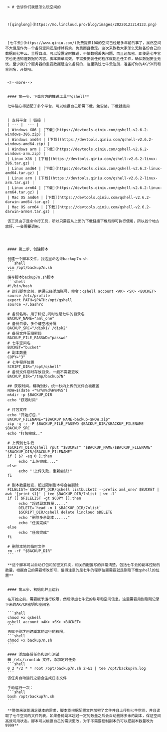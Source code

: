      > # 告诉你们我是怎么玩空间的



     ![qinglong](https://mo.lincloud.pro/blog/images/20220123214133.png)



     [七牛云](https://www.qiniu.com/)免费提供10G的空间已经是多年前的事了，虽然空间不大但是作为一个备份空间还是绰绰有余，免费而且稳定。这次来教教大家怎么无脑备份自己的数据到七牛云。全程自动，可以设置定时推送，不怕数据丢失问题，而且还加密，即使是七牛官方也无法知道数据的内容，脚本简单高效，不需要安装任何程序就能胜任工作，确保数据安全无忧，至少我几个服务器的重要数据是这么备份的，这里跳过七牛云注册，准备好你的AK/SK码和空间名，开始吧。


     <!--more-->


     #### 第一步、下载官方的推送工具**qshell**

     七牛贴心得适配了多个平台，可以根据自己所需下载，免安装，下载就能用


     | 支持平台 | 链接 |
     | --- |  --- |
     | Windows X86 | [下载](https://devtools.qiniu.com/qshell-v2.6.2-windows-386.zip) |
     | Windows amd64 | [下载](https://devtools.qiniu.com/qshell-v2.6.2-windows-amd64.zip) |
     | Windows arm | [下载](https://devtools.qiniu.com/qshell-v2.6.2-windows-arm.zip) |
     | Linux X86 | [下载](https://devtools.qiniu.com/qshell-v2.6.2-linux-386.tar.gz) |
     | Linux amd64 | [下载](https://devtools.qiniu.com/qshell-v2.6.2-linux-amd64.tar.gz) |
     | Linux arm | [下载](https://devtools.qiniu.com/qshell-v2.6.2-linux-arm.tar.gz) |
     | Linux arm64 | [下载](https://devtools.qiniu.com/qshell-v2.6.2-linux-arm64.tar.gz) |
     | Mac OS amd64 | [下载](https://devtools.qiniu.com/qshell-v2.6.2-darwin-amd64.tar.gz) |
     | Mac OS arm64 | [下载](https://devtools.qiniu.com/qshell-v2.6.2-darwin-arm64.tar.gz) |

     该工具由于是命令行工具，所以只需要从上面的下载链接下载后即可执行使用，所以找个地方放好，一会需要调用。




     #### 第二步、创建脚本

     创建一个脚本文件，我这里命名未backup7n.sh
     ```shell
     vim /opt/backup7n.sh
     ```
     编写脚本backup7n.sh脚本
     ```shell
     #!/bin/bash
     # 运行脚本之前，确保已经添加账号，命令：qshell account <AK> <SK> <BUCKET>
     source /etc/profile
     export PATH=$PATH:/opt/qshell
     source ~/.bashrc

     # 备份名称，用于标记,同时也是七牛的目录名
     BACKUP_NAME="aml_one"
     # 备份目录，多个请空格分隔
     BACKUP_SRC="/disk1/ /disk2"
     # 备份文件压缩密码
     BACKUP_FILE_PASSWD="passwd"
     # 七牛空间名
     BUCKET="bucket"
     # 副本数量
     COPY="3"
     # 七牛程序位置
     SCRIPT_DIR="/opt/qshell"
     # 备份文件临时存放目录，一般不需要更改
     BACKUP_DIR="/tmp/backup7N"

     ## 获取时间，精确到秒，统一秒内上传的文件会被覆盖
     NOW=$(date +"%Y%m%d%H%M%S") 
     mkdir -p $BACKUP_DIR
     echo "获取时间"

     # 打包文件
     echo "开始打包."
     BACKUP_FILENAME="$BACKUP_NAME-backup-$NOW.zip"
     zip -q -r -P $BACKUP_FILE_PASSWD $BACKUP_DIR/$BACKUP_FILENAME $BACKUP_SRC
     echo "打包完成.."

     # 上传到七牛云
     $SCRIPT_DIR/qshell rput "$BUCKET" "$BACKUP_NAME/$BACKUP_FILENAME" "$BACKUP_DIR/$BACKUP_FILENAME"
     if [ $? -eq 0 ];then
          echo "上传完成...."
     else
          echo "!上传失败，重新尝试!"
     fi

     # 副本数量检查，超过限制副本将会被删除
     FILELIST=`$SCRIPT_DIR/qshell listbucket2 --prefix aml_one/ $BUCKET | awk '{print $1}' | tee $BACKUP_DIR/7nlist | wc -l`
     if [[ $FILELIST -gt $COPY ]];then
          echo "超过副本数量....."
          DELETE=`head -n 1 $BACKUP_DIR/7nlist`
          $SCRIPT_DIR/qshell delete lincloud $DELETE
          echo "删除多余副本......"
          echo "任务完成"
     else
          echo "任务完成"
     fi

     # 删除本地的临时文件
     rm -rf "$BACKUP_DIR"
     ```

     **这个脚本可以自动打包和加密文件夹，相关的配置写的非常清楚，包括七牛云的副本控制的数量，根据自己的需要修改即可，值得注意的是七牛的程序位置需要就是刚刚下载qshell的位置**


     #### 第三步、初始化并且运行

     在开始之前，需要赋予运行权限，然后添加七牛云的账号和空间信息，这里需要用到刚刚记录下来的AK/CK密钥和空间名

     ```shell
     chmod +x qshell
     qshell account <AK> <SK> <BUCKET>
     ```
     再赋予刚才创建脚本的运行的权限，
     ```shell
     chmod +x backup7n.sh
     ```

     #### 添加备份任务和运行测试
     辑 /etc/crontab 文件，添加定时任务
     ```shell
     0 2 */2 * * root /opt/backup7n.sh 2>&1 | tee /opt/backup7n.log
     ```
     该任务自动运行之后会生成日志文件

     手动运行一次：
     ```shell
     bash /opt/backup7n.sh
     ```

     **整体来说能满足基本的需求，脚本能根据配置文件加密了文件并且上传到七牛空间，并且读取了七牛空间的文件列表，如果备份副本超过一定的数量之后会自动删除多余的副本，保证空间高效可用状态。脚本可以根据自己的需求更改，对于不需要控制副本的可以把副本数量改为9999**
